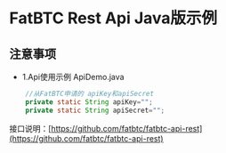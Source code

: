 # FatBTC Rest Api Java版示例


## 注意事项

- 1.Api使用示例 ApiDemo.java  
``` Java
	//从FatBTC申请的 apiKey和apiSecret
	private static String apiKey="";
	private static String apiSecret="";
```
 
 
接口说明：[https://github.com/fatbtc/fatbtc-api-rest](https://github.com/fatbtc/fatbtc-api-rest)
